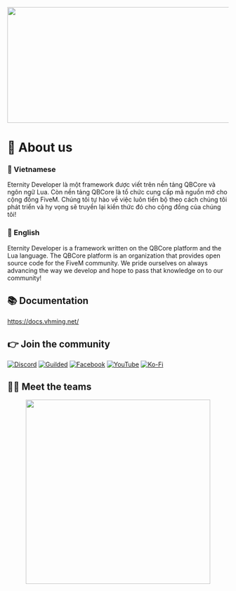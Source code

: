 
<p align="center">
<img width="673" height="264" src="https://media.discordapp.net/attachments/1104448623632187432/1104448882391404624/Eternity.png?width=673&height=264">
</p>

# 👋 About us

### 💬 Vietnamese

Eternity Developer là một framework được viết trên nền tảng QBCore và ngôn ngữ Lua. Còn nền tảng QBCore là tổ chức cung cấp mã nguồn mở cho cộng đồng FiveM.
Chúng tôi tự hào về việc luôn tiến bộ theo cách chúng tôi phát triển và hy vọng sẽ truyền lại kiến ​​thức đó cho cộng đồng của chúng tôi!

### 💬 English
Eternity Developer is a framework written on the QBCore platform and the Lua language. The QBCore platform is an organization that provides open source code for the FiveM community. We pride ourselves on always advancing the way we develop and hope to pass that knowledge on to our community!

## 📚 Documentation
https://docs.vhming.net/

## 👉 Join the community
[![Discord](https://img.shields.io/badge/Discord-%237289DA.svg?style=for-the-badge&logo=discord&logoColor=white)](https://discord.gg/)
[![Guilded](https://img.shields.io/badge/Guilded-F4C400.svg?style=for-the-badge&logo=guilded&logoColor=white)](https://guilded.gg/)
[![Facebook](https://img.shields.io/badge/Facebook-%231877F2.svg?style=for-the-badge&logo=Facebook&logoColor=white)](https://www.facebook.com/groups/)
[![YouTube](https://img.shields.io/badge/YouTube-%23FF0000.svg?style=for-the-badge&logo=YouTube&logoColor=white)](https://www.youtube.com/)
[![Ko-Fi](https://img.shields.io/badge/Ko--fi-F16061?style=for-the-badge&logo=ko-fi&logoColor=white)](https://ko-fi.com/=)

## 👨‍💻 Meet the teams
<p align="center">
 <a href=https://github.com/dev-vhming/Eternity-Developer-QBCore-Framework><img width="420" src=https://media.discordapp.net/attachments/1104448623632187432/1104454875431055370/github.png><a>
</p>
